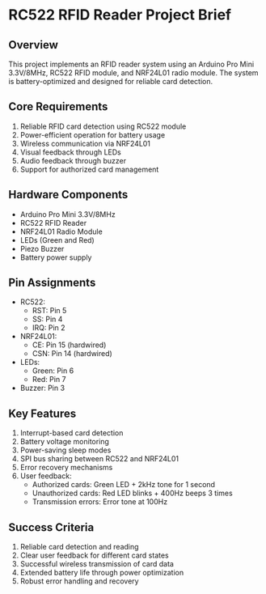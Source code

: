 # RC522 RFID Reader Project Brief

## Overview
This project implements an RFID reader system using an Arduino Pro Mini 3.3V/8MHz, RC522 RFID module, and NRF24L01 radio module. The system is battery-optimized and designed for reliable card detection.

## Core Requirements
1. Reliable RFID card detection using RC522 module
2. Power-efficient operation for battery usage
3. Wireless communication via NRF24L01
4. Visual feedback through LEDs
5. Audio feedback through buzzer
6. Support for authorized card management

## Hardware Components
- Arduino Pro Mini 3.3V/8MHz
- RC522 RFID Reader
- NRF24L01 Radio Module
- LEDs (Green and Red)
- Piezo Buzzer
- Battery power supply

## Pin Assignments
- RC522:
  - RST: Pin 5
  - SS: Pin 4
  - IRQ: Pin 2
- NRF24L01:
  - CE: Pin 15 (hardwired)
  - CSN: Pin 14 (hardwired)
- LEDs:
  - Green: Pin 6
  - Red: Pin 7
- Buzzer: Pin 3

## Key Features
1. Interrupt-based card detection
2. Battery voltage monitoring
3. Power-saving sleep modes
4. SPI bus sharing between RC522 and NRF24L01
5. Error recovery mechanisms
6. User feedback:
   - Authorized cards: Green LED + 2kHz tone for 1 second
   - Unauthorized cards: Red LED blinks + 400Hz beeps 3 times
   - Transmission errors: Error tone at 100Hz

## Success Criteria
1. Reliable card detection and reading
2. Clear user feedback for different card states
3. Successful wireless transmission of card data
4. Extended battery life through power optimization
5. Robust error handling and recovery
